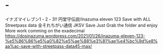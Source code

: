 # -
イナズマイレブン1・2・3!! 円堂守伝説/Inazuma eleven 123
Save with ALL Streetpass data 全それちがい通信
JKSV Save
Just Grab the folder and enjoy 
More work comming on the exadecimal
https://dosinazuma.wordpress.com/2021/01/26/inazuma-eleven-123-%e5%86%86%e5%a0%82%e5%ae%88%e3%81%ae%e4%bc%9d%e8%aa%ac-save-with-streetpass-data45-max/
